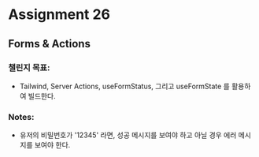 # Assignment 26

## Forms & Actions

### 챌린지 목표:

- Tailwind, Server Actions, useFormStatus, 그리고 useFormState 를 활용하여 빌드한다.

### Notes:

- 유저의 비밀번호가 '12345' 라면, 성공 메시지를 보여야 하고 아닐 경우 에러 메시지를 보여야 한다.
